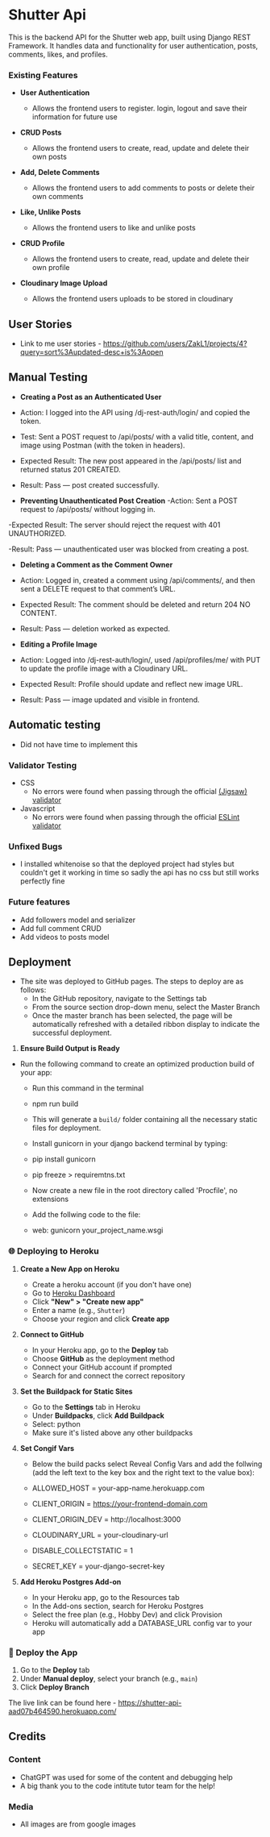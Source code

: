 # Shutter Api

This is the backend API for the Shutter web app, built using Django REST Framework. It handles data and functionality for user authentication, posts, comments, likes, and profiles.

 
### Existing Features

- __User Authentication__

  - Allows the frontend users to register. login, logout and save their information for future use


- __CRUD Posts__

  - Allows the frontend users to create, read, update and delete their own posts


- __Add, Delete Comments__

  - Allows the frontend users to add comments to posts or delete their own comments


- __Like, Unlike Posts__

  - Allows the frontend users to like and unlike posts 


- __CRUD Profile__

  - Allows the frontend users to create, read, update and delete their own profile


- __Cloudinary Image Upload__

  - Allows the frontend users uploads to be stored in cloudinary




## User Stories

- Link to me user stories - https://github.com/users/ZakL1/projects/4?query=sort%3Aupdated-desc+is%3Aopen

## Manual Testing 


-  __Creating a Post as an Authenticated User__
- Action: I logged into the API using /dj-rest-auth/login/ and copied the token.

- Test: Sent a POST request to /api/posts/ with a valid title, content, and image using Postman (with the token in headers).

- Expected Result: The new post appeared in the /api/posts/ list and returned status 201 CREATED.

- Result: Pass — post created successfully.


-  __Preventing Unauthenticated Post Creation__
-Action: Sent a POST request to /api/posts/ without logging in.

-Expected Result: The server should reject the request with 401 UNAUTHORIZED.

-Result: Pass — unauthenticated user was blocked from creating a post.


-  __Deleting a Comment as the Comment Owner__
- Action: Logged in, created a comment using /api/comments/, and then sent a DELETE request to that comment’s URL.

- Expected Result: The comment should be deleted and return 204 NO CONTENT.

- Result: Pass — deletion worked as expected.


-  __Editing a Profile Image__
- Action: Logged into /dj-rest-auth/login/, used /api/profiles/me/ with PUT to update the profile image with a Cloudinary URL.

- Expected Result: Profile should update and reflect new image URL.

- Result: Pass — image updated and visible in frontend.


## Automatic testing

- Did not have time to implement this

### Validator Testing 

- CSS
  - No errors were found when passing through the official [(Jigsaw) validator](https://jigsaw.w3.org/css-validator/validator?uri=https%3A%2F%2Fvalidator.w3.org%2Fnu%2F%3Fdoc%3Dhttps%253A%252F%252Fcode-institute-org.github.io%252Flove-running-2.0%252Findex.html&profile=css3svg&usermedium=all&warning=1&vextwarning=&lang=en#css)
- Javascript
  - No errors were found when passing through the official [ESLint validator](https://eslint.org/play/)

### Unfixed Bugs

- I installed whitenoise so that the deployed project had styles but couldn't get it working in time so sadly the api
has no css but still works perfectly fine

### Future features

- Add followers model and serializer
- Add full comment CRUD
- Add videos to posts model

## Deployment

- The site was deployed to GitHub pages. The steps to deploy are as follows: 
  - In the GitHub repository, navigate to the Settings tab 
  - From the source section drop-down menu, select the Master Branch
  - Once the master branch has been selected, the page will be automatically refreshed with a detailed ribbon display to indicate the successful deployment. 

1. **Ensure Build Output is Ready**

- Run the following command to create an optimized production build of your app:

  - Run this command in the terminal
  - npm run build
  - This will generate a `build/` folder containing all the necessary static files for deployment.

  - Install gunicorn in your django backend terminal by typing:
  - pip install gunicorn
  - pip freeze > requiremtns.txt

  - Now create a new file in the root directory called 'Procfile', no extensions
  - Add the follwing code to the file:
  - web: gunicorn your_project_name.wsgi



### 🌐 Deploying to Heroku

1. **Create a New App on Heroku**

   - Create a heroku account (if you don't have one)
   - Go to [Heroku Dashboard](https://dashboard.heroku.com/)
   - Click **"New" > "Create new app"**
   - Enter a name (e.g., `Shutter`)
   - Choose your region and click **Create app**

2. **Connect to GitHub**

   - In your Heroku app, go to the **Deploy** tab
   - Choose **GitHub** as the deployment method
   - Connect your GitHub account if prompted
   - Search for and connect the correct repository

3. **Set the Buildpack for Static Sites**

   - Go to the **Settings** tab in Heroku
   - Under **Buildpacks**, click **Add Buildpack**
   - Select:  python
   - Make sure it's listed above any other buildpacks

4. **Set Congif Vars**

   - Below the build packs select Reveal Config Vars
    and add the follwing (add the left text to the key 
    box and the right text to the value box):

    - ALLOWED_HOST = your-app-name.herokuapp.com
    - CLIENT_ORIGIN = https://your-frontend-domain.com
    - CLIENT_ORIGIN_DEV = http://localhost:3000
    - CLOUDINARY_URL = your-cloudinary-url
    - DISABLE_COLLECTSTATIC = 1
    - SECRET_KEY = your-django-secret-key

5. **Add Heroku Postgres Add-on**

   - In your Heroku app, go to the Resources tab
   - In the Add-ons section, search for Heroku Postgres
   - Select the free plan (e.g., Hobby Dev) and click Provision
   - Heroku will automatically add a DATABASE_URL config var to your app


### 🚀 Deploy the App

1. Go to the **Deploy** tab
2. Under **Manual deploy**, select your branch (e.g., `main`)
3. Click **Deploy Branch**

The live link can be found here - https://shutter-api-aad07b464590.herokuapp.com/


## Credits 

### Content 

- ChatGPT was used for some of the content and debugging help
- A big thank you to the code intitute tutor team for the help!

### Media

- All images are from google images
